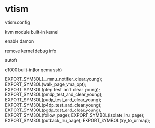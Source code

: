 
# vtism

vtism.config

kvm module built-in kernel

enable damon

remove kernel debug info

autofs

e1000 built-in(for qemu ssh)

EXPORT_SYMBOL(__mmu_notifier_clear_young);
EXPORT_SYMBOL(walk_page_vma_opt);
EXPORT_SYMBOL(ptep_test_and_clear_young);
EXPORT_SYMBOL(pmdp_test_and_clear_young);
EXPORT_SYMBOL(pudp_test_and_clear_young);
EXPORT_SYMBOL(p4dp_test_and_clear_young);
EXPORT_SYMBOL(pgdp_test_and_clear_young);
EXPORT_SYMBOL(follow_page);
EXPORT_SYMBOL(isolate_lru_page);
EXPORT_SYMBOL(putback_lru_page);
EXPORT_SYMBOL(try_to_unmap);